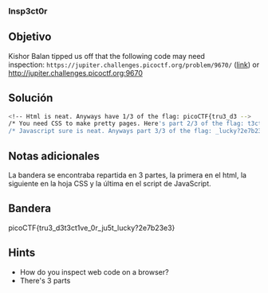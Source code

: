 ### Insp3ct0r
## Objetivo

Kishor Balan tipped us off that the following code may need inspection: `https://jupiter.challenges.picoctf.org/problem/9670/` ([link](https://jupiter.challenges.picoctf.org/problem/9670/)) or http://jupiter.challenges.picoctf.org:9670
## Solución
```bash
<!-- Html is neat. Anyways have 1/3 of the flag: picoCTF{tru3_d3 -->
/* You need CSS to make pretty pages. Here's part 2/3 of the flag: t3ct1ve_0r_ju5t */
/* Javascript sure is neat. Anyways part 3/3 of the flag: _lucky?2e7b23e3} */
```
## Notas adicionales

La bandera se encontraba repartida en 3 partes, la primera en el html, la siguiente en la hoja CSS y la última en el script de JavaScript.
## Bandera

picoCTF{tru3_d3t3ct1ve_0r_ju5t_lucky?2e7b23e3}
## Hints

- How do you inspect web code on a browser?
- There's 3 parts
